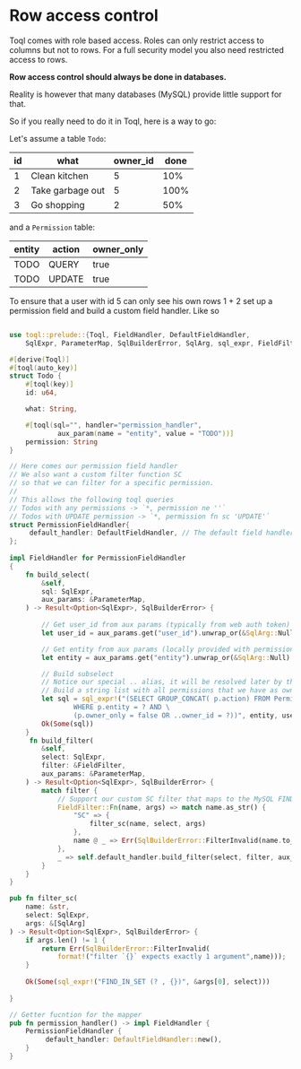 
# Row access control

Toql comes with role based access. Roles can only restrict access to columns but not to rows. 
For a full security model you also need restricted access to rows.

**Row access control should always be done in databases.** 

Reality is however that many databases (MySQL) provide little support for that.

So if you really need to do it in Toql, here is a way to go:

Let's assume a table `Todo`:

|id | what | owner_id | done|
|---|------|----------|-----|
|1 | Clean kitchen | 5 | 10%|
|2 | Take garbage out | 5 | 100%|
|3 | Go shopping | 2 | 50%|

and a `Permission` table:

|entity | action | owner_only|
|-------|--------|-------|
|TODO | QUERY | true|
|TODO | UPDATE | true|

To ensure that a user with id 5 can only see his own rows 1 + 2 set up a permission field and
build a custom field handler. Like so

```rust

use toql::prelude::{Toql, FieldHandler, DefaultFieldHandler, 
	SqlExpr, ParameterMap, SqlBuilderError, SqlArg, sql_expr, FieldFilter};

#[derive(Toql)]
#[toql(auto_key)]
struct Todo {
	#[toql(key)]
	id: u64,

	what: String, 

	#[toql(sql="", handler="permission_handler",  
			aux_param(name = "entity", value = "TODO"))]
	permission: String
}

// Here comes our permission field handler
// We also want a custom filter function SC 
// so that we can filter for a specific permission.
//
// This allows the following toql queries
// Todos with any permissions -> `*, permission ne ''` 
// Todos with UPDATE permission -> `*, permission fn sc 'UPDATE'` 
struct PermissionFieldHandler{
	 default_handler: DefaultFieldHandler, // The default field handler gives us default filters, such as `ne`
};
	
impl FieldHandler for PermissionFieldHandler
{
    fn build_select(
        &self,
        sql: SqlExpr,
        aux_params: &ParameterMap,
    ) -> Result<Option<SqlExpr>, SqlBuilderError> {
        
		// Get user_id from aux params (typically from web auth token)
		let user_id = aux_params.get("user_id").unwrap_or(&SqlArg::Null);

		// Get entity from aux params (locally provided with permission handler)
		let entity = aux_params.get("entity").unwrap_or(&SqlArg::Null).to_string();

		// Build subselect
		// Notice our special .. alias, it will be resolved later by the query builder
		// Build a string list with all permissions that we have as owners
		let sql = sql_expr!("(SELECT GROUP_CONCAT( p.action) FROM Permission p \
				WHERE p.entity = ? AND \
				(p.owner_only = false OR ..owner_id = ?))", entity, user_id);
		Ok(Some(sql))
    }
	 fn build_filter(
        &self,
        select: SqlExpr,
        filter: &FieldFilter,
        aux_params: &ParameterMap,
    ) -> Result<Option<SqlExpr>, SqlBuilderError> {
        match filter {
			// Support our custom SC filter that maps to the MySQL FIND_IN_FIELD function
            FieldFilter::Fn(name, args) => match name.as_str() {
                "SC" => {
                    filter_sc(name, select, args)
                },
                name @ _ => Err(SqlBuilderError::FilterInvalid(name.to_string())),
            },
            _ => self.default_handler.build_filter(select, filter, aux_params),
        }
    }
}

pub fn filter_sc(
    name: &str,
    select: SqlExpr,
    args: &[SqlArg]
) -> Result<Option<SqlExpr>, SqlBuilderError> {
    if args.len() != 1 {
        return Err(SqlBuilderError::FilterInvalid(
            format!("filter `{}` expects exactly 1 argument",name)));
    }
	        
    Ok(Some(sql_expr!("FIND_IN_SET (? , {})", &args[0], select)))
    
}

// Getter fucntion for the mapper
pub fn permission_handler() -> impl FieldHandler {
    PermissionFieldHandler {
		 default_handler: DefaultFieldHandler::new(), 
	}
}

```





